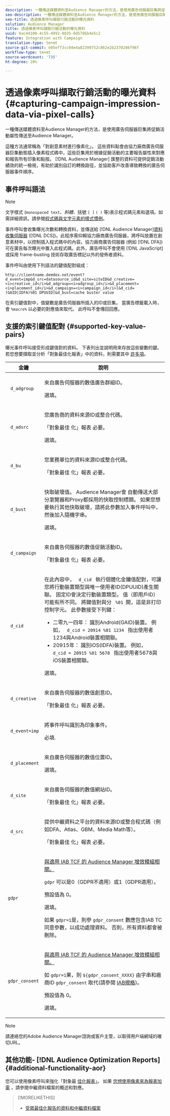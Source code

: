 ```yaml
---
description: 一種傳送媒體資料至Audience Manager的方法，是使用廣告伺服器巨集將促銷活動屬性傳送至Audience Manager。
seo-description: 一種傳送媒體資料至Audience Manager的方法，是使用廣告伺服器巨集將促銷活動屬性傳送至Audience Manager。
seo-title: 透過像素呼叫擷取行銷活動的曝光資料
solution: Audience Manager
title: 透過像素呼叫擷取行銷活動的曝光資料
uuid: 6ac44100-4c55-4992-8835-0d578bb4e5c2
feature: Integration with Campaign
translation-type: tm+mt
source-git-commit: e05eff3cc04e4a82399752c862e2b2370286f96f
workflow-type: tm+mt
source-wordcount: '735'
ht-degree: 20%

---
```



# 透過像素呼叫擷取行銷活動的曝光資料{#capturing-campaign-impression-data-via-pixel-calls}

一種傳送媒體資料至Audience Manager的方法，是使用廣告伺服器巨集將促銷活動屬性傳送至Audience Manager。

這種方法通常稱為「對創意素材進行像素化」。 這些資料點會由協力廠商廣告伺服器巨集動態插入像素程式碼中，這些巨集用於根據促銷活動的主要報告屬性來對應和報告所有印象和點按。 [!DNL Audience Manager] 匯整的資料可提供促銷活動績效的統一檢視，有助於識別自訂的轉換路徑，並協助客戶改善導致轉換的廣告伺服器事件順序。

## 事件呼叫語法

>[!NOTE]
>
>文字樣式 (`monospaced text`、*斜體*、括號 `[ ]` `( )` 等)表示程式碼元素和選項。如需詳細資訊，請參閱[程式碼與文字元素的樣式慣例](../../reference/code-style-elements.md)。

事件呼叫會收集曝光次數和轉換資料，並傳送給 [!DNL Audience Manager][資料收集伺服器](/help/using/reference/system-components/components-data-collection.md) ([!DNL DCS])。此程序需仰賴協力廠商廣告伺服器，將呼叫放置在創意素材中，以控制插入程式碼中的內容。協力廠商廣告伺服器 (例如 [!DNL DFA]) 可在廣告每次曝光中置入此程式碼。此外，廣告呼叫不會使用 [!DNL JavaScript] 或採用 frame-busting 技術存取廣告標記以外的發佈者資料。

事件呼叫由使用下列語法的鍵值配對組成：

```
http://clientname.demdex.net/event?d_event=imp&d_src=datasource_id&d_site=siteID&d_creative=<i>creative_id</i>&d_adgroup=<i>adgroup_id</i>&d_placement=<i>placement_id</i>&d_campaign=<i>campaign_id</i>[&d_cid=(GAID|IDFA)%01 DPUUID]&d_bust=cache buster value
```

在索引鍵值對中，值變數是廣告伺服器所插入的ID或巨集。 當廣告標籤載入時，會 `%macro%` 以必要的對應值來取代。 此呼叫不會傳回回應。

## 支援的索引鍵值配對 {#supported-key-value-pairs}

曝光事件呼叫接受形成鍵值對的資料。 下表列出並說明用來存放這些變數的鍵。 若您想要擷取並分析「對象最佳化報表」中的資料，則需要其中 [許多項](../../reporting/audience-optimization-reports/audience-optimization-reports.md)。

<table id="table_F068C4D49F7D4775924D3CA712BF15BA"> 
 <thead> 
  <tr> 
   <th colname="col1" class="entry"> 金鑰 </th> 
   <th colname="col2" class="entry"> 說明 </th> 
  </tr> 
 </thead>
 <tbody> 
  <tr> 
   <td colname="col1"> <code> d_adgroup </code> </td> 
   <td colname="col2"> <p>來自廣告伺服器的數值廣告群組ID。 </p> <p>選填。 </p> </td> 
  </tr> 
  <tr> 
   <td colname="col1"> <code> d_adsrc </code> </td> 
   <td colname="col2"> <p>您廣告商的資料來源ID或整合代碼。 </p> <p>「對象最佳 <span class="wintitle"> 化」報表 </span> 必要。 </p> <p>選填。</p> </td> 
  </tr> 
  <tr> 
   <td colname="col1"> <code> d_bu </code> </td> 
   <td colname="col2"> <p>您業務單位的資料來源ID或整合代碼。 </p> <p>「對象最佳 <span class="wintitle"> 化」報表 </span> 必要。 </p> </td> 
  </tr> 
  <tr> 
   <td colname="col1"> <p> <code> d_bust </code> </p> </td> 
   <td colname="col2"> <p>快取破壞值。 <span class="keyword"> Audience Manager會 </span> 自動傳送大部分瀏覽器和Proxy都採用的快取控制標題。 如果您想要執行其他快取破壞，請將此參數加入事件呼叫中，然後加入隨機字串。 </p> <p> 選填。 </p> </td> 
  </tr> 
  <tr> 
   <td colname="col1"> <code> d_campaign </code> </td> 
   <td colname="col2"> <p>來自廣告伺服器的數值促銷活動ID。 </p> <p>「對象最佳 <span class="wintitle"> 化」報表 </span> 必要。 </p> </td> 
  </tr> 
  <tr> 
   <td colname="col1"> <code> d_cid </code> </td> 
   <td colname="col2"> <p>在此內容中， <code> d_cid </code> 執行個體化金鑰值配對，可讓您將行動裝置類型與唯一使用者ID(DPUUID)產生關聯。 固定ID會決定行動裝置類型。 值（即用戶ID）可能有所不同。 將鍵值對與分 <code> %01 </code>開，這是非打印控制字元。 此參數接受下列鍵： </p> 
    <ul id="ul_4D5D696D10B34615867AF3B64A938878"> 
     <li id="li_A4BD4B0C8C9443BF99075CDFACC013F6">二零九一四年： 識別Android(GAID)裝置。 例如， <code> d_cid = 20914 %01 1234 </code> 指出使用者1234與Android裝置相關聯。 </li> 
     <li id="li_F83D7B3EC4D24D0187BFE639E2812B36">20915年： 識別iOS(IDFA)裝置。 例如， <code> d_cid = 20915 %01 5678 </code> 指出使用者5678與iOS裝置相關聯。 </li> 
    </ul> <p>選填。 </p> </td> 
  </tr> 
  <tr> 
   <td colname="col1"> <code> d_creative </code> </td> 
   <td colname="col2"> <p>來自廣告伺服器的數值創意ID。 </p> <p>「對象最佳 <span class="wintitle"> 化」報表 </span> 必要。 </p> </td> 
  </tr> 
  <tr> 
   <td colname="col1"> <code> d_event=imp </code> </td> 
   <td colname="col2"> <p>將事件呼叫識別為印象事件。 </p> <p>必填. </p> </td> 
  </tr> 
  <tr> 
   <td colname="col1"> <code> d_placement </code> </td> 
   <td colname="col2"> <p>來自廣告伺服器的數值位置ID。 </p> <p> 選填。 </p> </td> 
  </tr> 
  <tr> 
   <td colname="col1"> <code> d_site </code> </td> 
   <td colname="col2"> <p>來自廣告伺服器的數值網站ID。 </p> <p>「對象最佳 <span class="wintitle"> 化」報表 </span> 必要。 </p> </td> 
  </tr> 
  <tr> 
   <td colname="col1"> <code> d_src </code> </td> 
   <td colname="col2"> <p>提供中繼資料之平台的資料來源ID或整合程式碼（例如DFA、Atlas、GBM、Media Math等）。 </p> <p>「對象最佳 <span class="wintitle"> 化」報表 </span> 必要。 </p> </td> 
  </tr> 
   <tr> 
   <td colname="col1"> <code>gdpr</code>  </td> 
   <td colname="col2"> <p><a href="../../overview/data-security-and-privacy/aam-iab-plugin.md">與適用 IAB TCF 的 Audience Manager 增效模組相關。</a></p> <p><code>gdpr</code> 可以是0（GDPR不適用）或1（GDPR適用）。</p> <p>預設值為 0。</p><p>選填。</p><p>如果 <code>gdpr=1</code>是，則參 <code>gdpr_consent</code> 數應包含IAB TC同意參數，以成功處理資料。 否則，所有資料都會被刪除。</p> </td> 
  </tr>
   <tr> 
   <td colname="col1"> <code>gdpr_consent</code> </td> 
   <td colname="col2"> <p><a href="../../overview/data-security-and-privacy/aam-iab-plugin.md">與適用 IAB TCF 的 Audience Manager 增效模組相關。</a></p><p> 如 <code>gdpr=1</code>果，則 <code>${gdpr_consent_XXXX}</code> 由字串和廠商ID <code>gdpr_consent</code> 取代(請參閱 <a href="https://github.com/InteractiveAdvertisingBureau/GDPR-Transparency-and-Consent-Framework/blob/master/TCFv2/IAB%20Tech%20Lab%20-%20Consent%20string%20and%20vendor%20list%20formats%20v2.md#about-the-transparency--consent-string-tc-string" format="http" scope="external"> IAB規格</a>)。</p> <p>預設值為 0。</p><p>選填。</p></td> 
  </tr> 
 </tbody> 
</table>

>[!NOTE]
>
>請連絡您的Adobe Audience Manager諮詢或客戶主管，以取得用戶端網域的確切URL。

## 其他功能- [!DNL Audience Optimization Reports] {#additional-functionality-aor}

您可以使用像素呼叫來強化「對象最 [佳化報表」](/help/using/reporting/audience-optimization-reports/audience-optimization-reports.md)。 如果 [您想使用像素來為報表加電](/help/using/reporting/audience-optimization-reports/metadata-files-intro/metadata-file-overview.md) ，請參閱中繼資料檔案的概述和對應。

>[!MORELIKETHIS]
>
>* [受眾最佳化報告的資料和中繼資料檔案](../../reporting/audience-optimization-reports/metadata-files-intro/metadata-files-intro.md)

